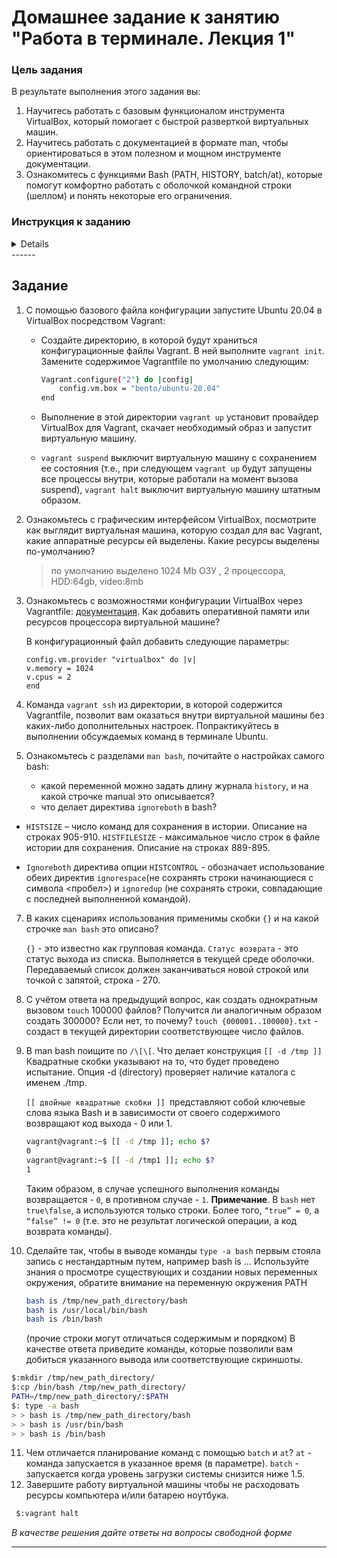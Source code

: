 # Домашнее задание к занятию "Работа в терминале. Лекция 1"

### Цель задания

В результате выполнения этого задания вы:

1. Научитесь работать с базовым функционалом инструмента VirtualBox, который помогает с быстрой разверткой виртуальных
   машин.
2. Научитесь работать с документацией в формате man, чтобы ориентироваться в этом полезном и мощном инструменте
   документации.
3. Ознакомитесь с функциями Bash (PATH, HISTORY, batch/at), которые помогут комфортно работать с оболочкой командной
   строки (шеллом) и понять некоторые его ограничения.

### Инструкция к заданию

<details>
1. Установите средство виртуализации [Oracle VirtualBox](https://www.virtualbox.org/).

1. Установите средство автоматизации [Hashicorp Vagrant](https://hashicorp-releases.yandexcloud.net/vagrant/).

1. В вашем основном окружении подготовьте удобный для дальнейшей работы терминал. Можно предложить:

    * iTerm2 в Mac OS X
    * Windows Terminal в Windows
    * выбрать цветовую схему, размер окна, шрифтов и т.д.
    * почитать о кастомизации PS1/применить при желании.

   Несколько популярных проблем:
    * Добавьте Vagrant в правила исключения перехватывающих трафик для анализа антивирусов, таких как Kaspersky, если у
      вас возникают связанные с SSL/TLS ошибки,
    * MobaXterm может конфликтовать с Vagrant в Windows,
    * Vagrant плохо работает с директориями с кириллицей (может быть вашей домашней директорией), тогда можно либо
      изменить [VAGRANT_HOME](https://www.vagrantup.com/docs/other/environmental-variables#vagrant_home), либо создать в
      системе профиль пользователя с английским именем,
    * VirtualBox конфликтует с Windows Hyper-V и его
      необходимо [отключить](https://www.vagrantup.com/docs/installation#windows-virtualbox-and-hyper-v),
    * [WSL2](https://docs.microsoft.com/ru-ru/windows/wsl/wsl2-faq#does-wsl-2-use-hyper-v-will-it-be-available-on-windows-10-home)
      использует Hyper-V, поэтому с ним VirtualBox также несовместим,
    * аппаратная виртуализация (Intel VT-x, AMD-V) должна быть активна в BIOS,
    * в Linux при установке [VirtualBox](https://www.virtualbox.org/wiki/Linux_Downloads) может дополнительно
      потребоваться пакет `linux-headers-generic` (debian-based) / `kernel-devel` (rhel-based).

### Инструменты/ дополнительные материалы, которые пригодятся для выполнения задания

1. [Конфигурация VirtualBox через Vagrant](https://www.vagrantup.com/docs/providers/virtualbox/configuration.html)
2. [Использование условий в Bash](https://www.gnu.org/software/bash/manual/html_node/Bash-Conditional-Expressions.html)

</details>
------

## Задание

1. С помощью базового файла конфигурации запустите Ubuntu 20.04 в VirtualBox посредством Vagrant:

    * Создайте директорию, в которой будут храниться конфигурационные файлы Vagrant. В ней выполните `vagrant init`.
      Замените содержимое Vagrantfile по умолчанию следующим:

      ```bash
      Vagrant.configure("2") do |config|
          config.vm.box = "bento/ubuntu-20.04"
      end
      ```

    * Выполнение в этой директории `vagrant up` установит провайдер VirtualBox для Vagrant, скачает необходимый образ и
      запустит виртуальную машину.

    * `vagrant suspend` выключит виртуальную машину с сохранением ее состояния (т.е., при следующем `vagrant up` будут
      запущены все процессы внутри, которые работали на момент вызова suspend), `vagrant halt` выключит виртуальную
      машину штатным образом.


2. Ознакомьтесь с графическим интерфейсом VirtualBox, посмотрите как выглядит виртуальная машина, которую создал для вас
   Vagrant, какие аппаратные ресурсы ей выделены. Какие ресурсы выделены по-умолчанию?

   > по умолчанию выделено 1024 Mb ОЗУ , 2 процессора, HDD:64gb, video:8mb

3. Ознакомьтесь с возможностями конфигурации VirtualBox через
   Vagrantfile: [документация](https://www.vagrantup.com/docs/providers/virtualbox/configuration.html). Как добавить
   оперативной памяти или ресурсов процессора виртуальной машине?

   В конфигурационный файл добавить следующие параметры:

   ```
   config.vm.provider "virtualbox" do |v|
   v.memory = 1024
   v.cpus = 2
   end
   ```

5. Команда `vagrant ssh` из директории, в которой содержится Vagrantfile, позволит вам оказаться внутри виртуальной
   машины без каких-либо дополнительных настроек. Попрактикуйтесь в выполнении обсуждаемых команд в терминале Ubuntu.

6. Ознакомьтесь с разделами `man bash`, почитайте о настройках самого bash:
    * какой переменной можно задать длину журнала `history`, и на какой строчке manual это описывается?
    * что делает директива `ignoreboth` в bash?

* `HISTSIZE` – число команд для сохранения в истории. Описание на строках 905-910.
  `HISTFILESIZE` - максимальное число строк в файле истории для сохранения. Описание на строках 889-895.

* `Ignoreboth` директива опции `HISTCONTROL`  - обозначает использование обеих директив `ignorespace`(не сохранять
  строки
  начинающиеся с символа <пробел>) и `ignoredup` (не сохранять строки, совпадающие с последней выполненной командой).

7. В каких сценариях использования применимы скобки `{}` и на какой строчке `man bash` это описано?

   `{}` - это известно как групповая команда. `Статус возврата` - это статус выхода из списка.
   Выполняется в текущей среде оболочки. Передаваемый список должен заканчиваться новой строкой или точкой с запятой,
   строка - 270.
8. С учётом ответа на предыдущий вопрос, как создать однократным вызовом `touch` 100000 файлов? Получится ли аналогичным
   образом создать 300000? Если нет, то почему?
   `touch {000001..100000}.txt` - создаст в текущей директории соответствующее число файлов.

9. В man bash поищите по `/\[\[`. Что делает конструкция `[[ -d /tmp ]]`
   Квадратные скобки указывают на то, что будет проведено испытание. Опция -d (directory) проверяет наличие каталога с
   именем ./tmp.

   `[[ двойные квадратные скобки ]] `представляют собой ключевые слова языка Bash и в зависимости от своего содержимого
   возвращают код выхода - 0 или 1.

   ```bash
   vagrant@vagrant:~$ [[ -d /tmp ]]; echo $?
   0
   vagrant@vagrant:~$ [[ -d /tmp1 ]]; echo $?
   1
   ```
   Таким образом, в случае успешного выполнения команды возвращается - `0`, в противном случае - `1`.
   **Примечание**. В `bash` нет `true\false`, а используются только строки. Более того, `“true” = 0`, а `“false” != 0` (т.е. это не
   результат логической операции, а код возврата команды).

10. Сделайте так, чтобы в выводе команды `type -a bash` первым стояла запись с нестандартным путем, например bash is ...
    Используйте знания о просмотре существующих и создании новых переменных окружения, обратите внимание на переменную
    окружения PATH

    ```bash
    bash is /tmp/new_path_directory/bash
    bash is /usr/local/bin/bash
    bash is /bin/bash
    ```

    (прочие строки могут отличаться содержимым и порядком)
    В качестве ответа приведите команды, которые позволили вам добиться указанного вывода или соответствующие скриншоты.

   ```bash
   $:mkdir /tmp/new_path_directory/
   $:cp /bin/bash /tmp/new_path_directory/
   PATH=/tmp/new_path_directory/:$PATH
   $: type -a bash
   > > bash is /tmp/new_path_directory/bash
   > > bash is /usr/bin/bash
   > > bash is /bin/bash
   ```
11. Чем отличается планирование команд с помощью `batch` и `at`?
    `at` - команда запускается в указанное время (в параметре).
    `batch` - запускается когда уровень загрузки системы снизится ниже 1.5.
12. Завершите работу виртуальной машины чтобы не расходовать ресурсы компьютера и/или батарею ноутбука.
   ```bash
    $:vagrant halt
   ```

*В качестве решения дайте ответы на вопросы свободной форме*

---